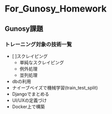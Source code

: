 # For_Gunosy_Homework
## Gunosy課題
### トレーニング対象の技術一覧
- [ ]スクレイピング
  - 単純なスクレイピング
  - 例外処理
  - 並列処理
- dbの利用
- ナイーブベイズで機械学習(train_test_split)
- Djangoでまとめる
- UI/UXの定義づけ
- Docker上で構築

